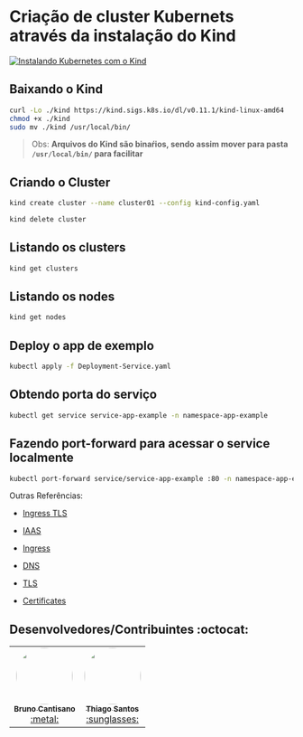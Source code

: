 # Criação de cluster Kubernets através da instalação do Kind

[![Instalando Kubernetes com o Kind](https://res.cloudinary.com/marcomontalbano/image/upload/v1654392933/video_to_markdown/images/youtube--1lx91nhzNe0-c05b58ac6eb4c4700831b2b3070cd403.jpg)](https://www.youtube.com/watch?v=1lx91nhzNe0 "Instalando Kubernetes com o Kind")

## Baixando o Kind

```sh
curl -Lo ./kind https://kind.sigs.k8s.io/dl/v0.11.1/kind-linux-amd64
chmod +x ./kind
sudo mv ./kind /usr/local/bin/
```

>Obs: **Arquivos do Kind são binaŕios, sendo assim mover para pasta `/usr/local/bin/` para facilitar**

## Criando o Cluster

```sh
kind create cluster --name cluster01 --config kind-config.yaml
```

```sh
kind delete cluster
```

## Listando os clusters

```sh
kind get clusters
```

## Listando os nodes

```sh
kind get nodes
```

## Deploy o app de exemplo

```sh
kubectl apply -f Deployment-Service.yaml
```

## Obtendo porta do serviço

```sh
kubectl get service service-app-example -n namespace-app-example
```

## Fazendo port-forward para acessar o service localmente
```sh
kubectl port-forward service/service-app-example :80 -n namespace-app-example
```

<!-- ## Iniciando o Ingress

```sh
kubectl apply -f teste-ingress.yaml
``` -->

Outras Referências:

* [Ingress TLS](https://docs.microsoft.com/en-us/azure/aks/ingress-tls?tabs=azure-cli)

* [IAAS](https://docs.oracle.com/pt-br/iaas/Content/ContEng/Tasks/contengsettingupingresscontroller.htm)

* [Ingress](https://kubernetes.io/docs/concepts/services-networking/ingress/)

* [DNS](https://www.valuehost.com.br/blog/configurar-dns-no-linux/)

* [TLS](https://kubernetes.io/docs/concepts/services-networking/ingress/#tls)

* [Certificates](https://www.ti-enxame.com/pt/ssl/o-kubernetes-nginx-ingress-controller-nao-obtem-certificados-tls/833932524/)

## Desenvolvedores/Contribuintes :octocat:

<table>
    <tr>
        <td align="center"><a href="https://github.io/brunocantisano"><img style="border-radius: 50%;" src="https://avatars2.githubusercontent.com/u/11641388?s=400&u=0ba16a79456c2f250e7579cb388fa18c5c2d7d65&v=4" width="100px;" alt="" /><br /><sub><b>Bruno Cantisano</b></sub></a><br /><a href="https://github.com/brunocantisano" title="Bruno Cantisano">:metal:</a></td>
        <td align="center"><a href="https://github.io/Thiagosnts"><img style="border-radius: 50%;" src="https://avatars.githubusercontent.com/u/39925677?v=4" width="100px;" alt="" /><br /><sub><b>Thiago Santos</b></sub></a><br /><a href="https://github.io/Thiagosnts/" title="Thiago Santos">:sunglasses:</a></td>        
    </tr>
</table>
